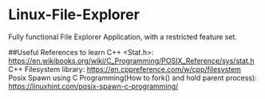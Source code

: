 # Linux-File-Explorer
 Fully functional File Explorer Application, with a restricted feature set.
 
 ##Useful References to learn
 C++ <Stat.h>: https://en.wikibooks.org/wiki/C_Programming/POSIX_Reference/sys/stat.h
 C++ Filesystem library: https://en.cppreference.com/w/cpp/filesystem
 Posix Spawn using C Programming(How to fork() and hold parent process): https://linuxhint.com/posix-spawn-c-programming/
